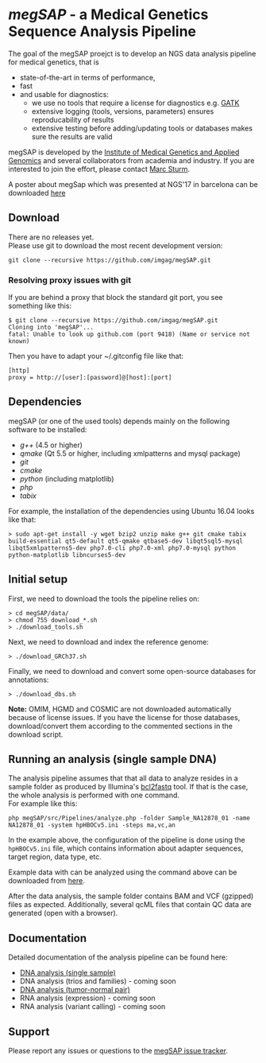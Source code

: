 # *megSAP* - a Medical Genetics Sequence Analysis Pipeline

The goal of the megSAP proejct is to develop an NGS data analysis pipeline for medical genetics, that is

 * state-of-the-art in terms of performance,
 * fast
 * and usable for diagnostics:
 	* we use no tools that require a license for diagnostics e.g. [GATK](https://software.broadinstitute.org/gatk/)
    * extensive logging (tools, versions, parameters) ensures reproducability of results
	* extensive testing before adding/updating tools or databases makes sure the results are valid

megSAP is developed by the [Institute of Medical Genetics and Applied Genomics](http://www.uni-tuebingen.de/Klinische_Genetik/start.html) and several collaborators from academia and industry. If you are interested to join the effort, please contact [Marc Sturm](https://github.com/marc-sturm).

A poster about megSap which was presented at NGS'17 in barcelona can be downloaded 
[here](doc/Poster_April_2017.pdf)

## Download

There are no releases yet.  
Please use git to download the most recent development version:

    git clone --recursive https://github.com/imgag/megSAP.git

### Resolving proxy issues with git

If you are behind a proxy that block the standard git port, you see something like this:

    $ git clone --recursive https://github.com/imgag/megSAP.git
    Cloning into 'megSAP'...
    fatal: Unable to look up github.com (port 9418) (Name or service not known)

Then you have to adapt your ~/.gitconfig file like that:

    [http]
    proxy = http://[user]:[password]@[host]:[port]

## Dependencies

megSAP (or one of the used tools) depends mainly on the following software to be installed:

* _g++_ (4.5 or higher)
* _qmake_ (Qt 5.5 or higher, including xmlpatterns and mysql package)
* _git_
* _cmake_
* _python_ (including matplotlib)
* _php_
* _tabix_

For example, the installation of the dependencies using Ubuntu 16.04 looks like that:

	> sudo apt-get install -y wget bzip2 unzip make g++ git cmake tabix build-essential qt5-default qt5-qmake qtbase5-dev libqt5sql5-mysql libqt5xmlpatterns5-dev php7.0-cli php7.0-xml php7.0-mysql python python-matplotlib libncurses5-dev

## Initial setup

First, we need to download the tools the pipeline relies on:

	> cd megSAP/data/
	> chmod 755 download_*.sh
	> ./download_tools.sh

Next, we need to download and index the reference genome:
	
	> ./download_GRCh37.sh


Finally, we need to download and convert some open-source databases for annotations:

	> ./download_dbs.sh

**Note:** OMIM, HGMD and COSMIC are not downloaded automatically because of license issues. If you have the license for those databases, download/convert them according to the commented sections in the download script.

## Running an analysis (single sample DNA)

The analysis pipeline assumes that that all data to analyze resides in a sample folder as produced by Illumina's [bcl2fastq](http://support.illumina.com/sequencing/sequencing_software/bcl2fastq-conversion-software.html) tool. If that is the case, the whole analysis is performed with one command.  
For example like this:

	php megSAP/src/Pipelines/analyze.php -folder Sample_NA12878_01 -name NA12878_01 -system hpHBOCv5.ini -steps ma,vc,an

In the example above, the configuration of the pipeline is done using the `hpHBOCv5.ini` file, which contains information about adapter sequences, target region, data type, etc.

Example data with can be analyzed using the command above can be downloaded from [here](https://medgen.medizin.uni-tuebingen.de/NGS-downloads/NA12878_01.zip).

After the data analysis, the sample folder contains BAM and VCF (gzipped) files as expected. Additionally, several qcML files that contain QC data are generated (open with a browser).

## Documentation

Detailed documentation of the analysis pipeline can be found here:

* [DNA analysis (single sample)](doc/dna_single_sample.md)
* DNA analysis (trios and families) - coming soon
* [DNA analysis (tumor-normal pair)](doc/dna_tumor-normal_pair.md)
* RNA analysis (expression) - coming soon
* RNA analysis (variant calling)  - coming soon


## Support

Please report any issues or questions to the [megSAP issue 
tracker](https://github.com/imgag/megSAP/issues).











